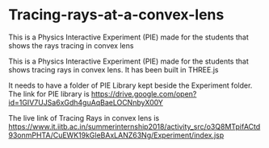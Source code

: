 # Tracing-rays-at-a-convex-lens
This is a Physics Interactive Experiment (PIE) made for the students that shows the rays tracing in convex lens

This is a Physics Interactive Experiment (PIE) made for the students that shows tracing rays in convex lens. It has been built in THREE.js

It needs to have a folder of PIE Library kept beside the Experiment folder. The link for PIE library is https://drive.google.com/open?id=1GIV7UJSa6xGdh4guAqBaeLOCNnbyX00Y

The live link of Tracing Rays in convex lens is https://www.it.iitb.ac.in/summerinternship2018/activity_src/o3Q8MTpifACtd93onmPHTA/CuEWK19kGleBAxLANZ63Ng/Experiment/index.jsp
